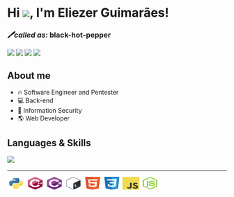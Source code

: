 <div>
  <h1 align="left">Hi <img src="https://raw.githubusercontent.com/kaueMarques/kaueMarques/master/hi.gif" width="30px">, I'm Eliezer Guimarães! <br> </h1>
  <h3> <i>🖊️called as</i>: black-hot-pepper </h3>
  <div style="display: inline_block">
    <img src="https://img.shields.io/badge/Ubuntu-E95420?style=for-the-badge&logo=ubuntu&logoColor=white">
    <img src="https://img.shields.io/badge/Windows-0078D6?style=for-the-badge&logo=windows&logoColor=white">
    <img src="https://img.shields.io/badge/Kali_Linux-557C94?style=for-the-badge&logo=kali-linux&logoColor=white">
    <img src="https://img.shields.io/badge/Android-3DDC84?style=for-the-badge&logo=android&logoColor=white">
  </div>
</div>
    
<div>
  <h2>About me</h2>
  
  - 🔥 Software Engineer and Pentester
  - 💻 Back-end
  - 🔐 Information Security
  - 🌎 Web Developer
  
</div>
<div style="display: inline_block">
  <h2>Languages & Skills</h2>
  <img width="530em" src="https://github-readme-stats.vercel.app/api/top-langs/?username=BlackHotPepper&layout=compact&theme=dark"/>
  <hr>
  
  <div style="display: inline_block">
    <img align="center" height="30" width="40" src="https://raw.githubusercontent.com/devicons/devicon/master/icons/python/python-original.svg">
    <img align="center" height="30" width="40" src="https://raw.githubusercontent.com/devicons/devicon/master/icons/cplusplus/cplusplus-original.svg">
    <img align="center" height="30" width="40" src="https://raw.githubusercontent.com/devicons/devicon/master/icons/csharp/csharp-original.svg">
    <img align="center" height="30" width="40" src="https://raw.githubusercontent.com/devicons/devicon/master/icons/bash/bash-original.svg">
    <img align="center" height="30" width="40" src="https://raw.githubusercontent.com/devicons/devicon/master/icons/html5/html5-original.svg">
    <img align="center" height="30" width="40" src="https://raw.githubusercontent.com/devicons/devicon/master/icons/css3/css3-original.svg">
    <img align="center" height="30" width="40" src="https://raw.githubusercontent.com/devicons/devicon/master/icons/javascript/javascript-original.svg">
    <img align="center" height="30" width="40" src="https://raw.githubusercontent.com/devicons/devicon/master/icons/nodejs/nodejs-original.svg">
  </div>
</div>
